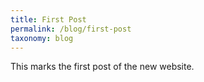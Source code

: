 ```yaml
---
title: First Post
permalink: /blog/first-post
taxonomy: blog
---
```


This marks the first post of the new website. 
